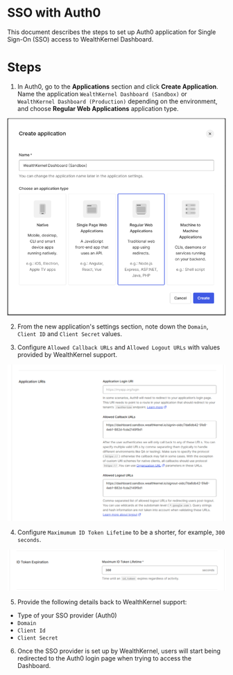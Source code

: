 # SSO with Auth0

This document describes the steps to set up Auth0 application for Single Sign-On (SSO) access to WealthKernel Dashboard.

# Steps

1. In Auth0, go to the **Applications** section and click **Create Application**. Name the application `WealthKernel Dashboard (Sandbox)` or `WealthKernel Dashboard (Production)` depending on the environment, and choose **Regular Web Applications** application type. 

![Create an application](create-application.png)

2. From the new application's settings section, note down the `Domain`, `Client ID` and `Client Secret` values.

3. Configure `Allowed Callback URLs` and `Allowed Logout URLs` with values provided by WealthKernel support.

<!-- focus: false --->
![Configure callback URLs](application-callback-urls.png)

4. Configure `Maximumum ID Token Lifetime` to be a shorter, for example, `300 seconds`.

<!-- focus: false --->
![Maximum token lifetime](token-lifetime.png)

5. Provide the following details back to WealthKernel support:

- Type of your SSO provider (Auth0)
- `Domain`
- `Client Id`
- `Client Secret`

6. Once the SSO provider is set up by WealthKernel, users will start being redirected to the Auth0 login page when trying to access the Dashboard.
